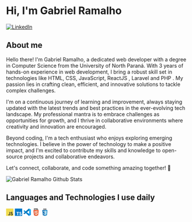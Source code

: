 # Hi, I'm Gabriel Ramalho

[![LinkedIn](https://img.shields.io/static/v1?label=LinkedIn&message=%20&color=pink&logo=LinkedIn&style=flat-square&logoColor=white)](https://www.linkedin.com/in/gabriel-ramalho-b8b5b3196/)


## About me

Hello there! I'm Gabriel Ramalho, a dedicated web developer with a degree in Computer Science from the University of North Paraná. With 3 years of hands-on experience in web development, I bring a robust skill set in technologies like  HTML, CSS, JavaScript, ReactJS , Laravel and PHP . My passion lies in crafting clean, efficient, and innovative solutions to tackle complex challenges.

I'm on a continuous journey of learning and improvement, always staying updated with the latest trends and best practices in the ever-evolving tech landscape. My professional mantra is to embrace challenges as opportunities for growth, and I thrive in collaborative environments where creativity and innovation are encouraged.

Beyond coding, I'm a tech enthusiast who enjoys exploring emerging technologies. I believe in the power of technology to make a positive impact, and I'm excited to contribute my skills and knowledge to open-source projects and collaborative endeavors.

Let's connect, collaborate, and code something amazing together! 🚀



![Gabriel Ramalho Github Stats](https://github-readme-stats.vercel.app/api?username=gabrielpramalho&show_icons=true&title_color=fff&icon_color=79ff97&text_color=9f9f9f&bg_color=151515)


## Languages and Technologies I use daily

<code><img height="20" src="https://raw.githubusercontent.com/github/explore/80688e429a7d4ef2fca1e82350fe8e3517d3494d/topics/javascript/javascript.png"></code>
<code><img height="20" src="https://raw.githubusercontent.com/github/explore/80688e429a7d4ef2fca1e82350fe8e3517d3494d/topics/typescript/typescript.png"></code>
<code><img height="20" src="https://raw.githubusercontent.com/github/explore/80688e429a7d4ef2fca1e82350fe8e3517d3494d/topics/visual-studio-code/visual-studio-code.png"></code>
<code><img height="20" src="https://raw.githubusercontent.com/github/explore/80688e429a7d4ef2fca1e82350fe8e3517d3494d/topics/html/html.png"></code>
<code><img height="20" src="https://raw.githubusercontent.com/github/explore/80688e429a7d4ef2fca1e82350fe8e3517d3494d/topics/css/css.png"></code>

